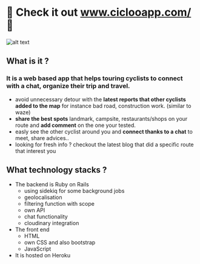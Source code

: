  # :mountain_bicyclist: Check it out www.ciclooapp.com/ :mountain_bicyclist:


![alt text](https://res.cloudinary.com/dwkwy2q1n/image/upload/q_auto:best/ciclo_overview)


## What is it ?
### It is a web based app that helps touring cyclists to connect with a chat, organize their trip and travel.
- avoid unnecessary detour with the **latest reports that other cyclists added to the map** for instance bad road, construction work. (similar to waze)
- **share the best spots** landmark, campsite, restaurants/shops on your route and **add comment** on the one your tested.
- easly see the other cyclist around you and **connect thanks to a chat** to meet, share advices..
- looking for fresh info ? checkout the latest blog that did a specific route that interest you

## What technology stacks ?
- The backend is Ruby on Rails
  - using sidekiq for some background jobs 
  - geolocalisation
  - filtering function with scope
  - own API
  - chat functionality 
  - cloudinary integration
- The front end
  - HTML
  - own CSS and also bootstrap
  - JavaScript 
- It is hosted on Heroku

